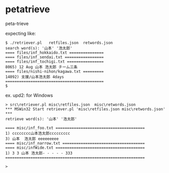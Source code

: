 # petatrieve  

peta-trieve

expecting like:

    $ ./retriever.pl   retfiles.json  retwords.json
    search word(s): '山本' '浩太郎'
    ==== files/inf_hokkaido.txt ===============
    ==== files/inf_sendai.txt =================
    ==== files/inf_tochigi.txt ================
    8065) 12 Aug 山本 浩太郎 チーム三条
    ==== files/nishi-nihon/kagawa.txt =========
    14092) 支援/山本浩太郎 4days
    ===========================================
    $

ex. upd2: for Windows

    > src\retriever.pl misc\retfiles.json  misc\retwords.json
    *** MSWin32 Start retriever.pl 'misc\retfiles.json misc\retwords.json' ***
    retrieve word(s): '山本' '浩太郎'

    ==== misc/inf_foo.txt =======================================
    1) cccccccc山本浩太郎ccccccccc
    3) 山本  浩太郎 eeeeeeeee
    ==== misc/inf_narrow.txt ====================================
    ==== misc/infWide.txt =======================================
    1) 3 3 山本 浩太郎- - - - - 333
    =============================================================

    >
